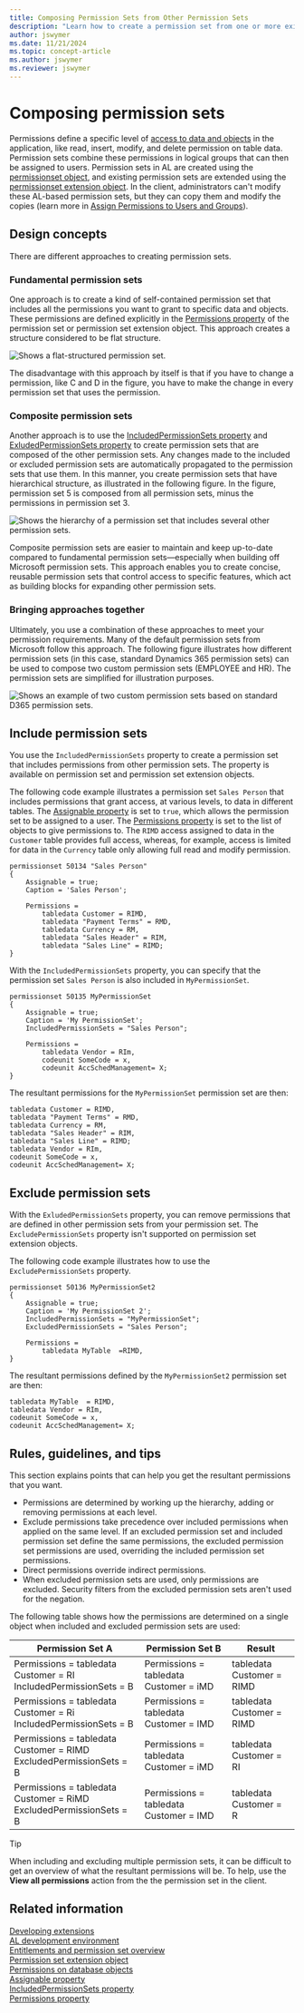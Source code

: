 ```yaml
---
title: Composing Permission Sets from Other Permission Sets
description: "Learn how to create a permission set from one or more existing permission sets in AL code for Business Central."
author: jswymer
ms.date: 11/21/2024
ms.topic: concept-article
ms.author: jswymer
ms.reviewer: jswymer
---
```

# Composing permission sets

Permissions define a specific level of [access to data and objects](devenv-permissions-on-database-objects.md) in the application, like read, insert, modify, and delete permission on table data. Permission sets combine these permissions in logical groups that can then be assigned to users. Permission sets in AL are created using the [permissionset object](devenv-permissionset-object.md), and existing permission sets are extended using the [permissionset extension object](devenv-permissionset-ext-object.md). In the client, administrators can't modify these AL-based permission sets, but they can copy them and modify the copies (learn more in [Assign Permissions to Users and Groups](/dynamics365/business-central/ui-define-granular-permissions)).

## Design concepts

There are different approaches to creating permission sets.

### Fundamental permission sets

One approach is to create a kind of self-contained permission set that includes all the permissions you want to grant to specific data and objects. These permissions are defined explicitly in the [Permissions property](properties/devenv-permissions-property.md) of the permission set or permission set extension object. This approach creates a structure considered to be flat structure.

![Shows a flat-structured permission set.](media/permission-compose-flat-v2.png)

The disadvantage with this approach by itself is that if you have to change a permission, like C and D in the figure, you have to make the change in every permission set that uses the permission.

### Composite permission sets

Another approach is to use the [IncludedPermissionSets property](properties/devenv-includedpermissionsets-property.md) and [ExludedPermissionSets property](properties/devenv-excludedpermissionsets-property.md) to create permission sets that are composed of the other permission sets. Any changes made to the included or excluded permission sets are automatically propagated to the permission sets that use them. In this manner, you create permission sets that have hierarchical structure, as illustrated in the following figure. In the figure, permission set 5 is composed from all permission sets, minus the permissions in permission set 3.

![Shows the hierarchy of a permission set that includes several other permission sets.](media/permission-sets-hierarchy-v2.png)

Composite permission sets are easier to maintain and keep up-to-date compared to fundamental permission sets&mdash;especially when building off Microsoft permission sets. This approach enables you to create concise, reusable permission sets that control access to specific features, which act as building blocks for expanding other permission sets.

### Bringing approaches together

Ultimately, you use a combination of these approaches to meet your permission requirements. Many of the default permission sets from Microsoft follow this approach. The following figure illustrates how different permission sets (in this case, standard Dynamics 365 permission sets) can be used to compose two custom permission sets (EMPLOYEE and HR). The permission sets are simplified for illustration purposes.

![Shows an example of two custom permission sets based on standard D365 permission sets.](media/composed-permission-sets-v3.png)

## Include permission sets

You use the `IncludedPermissionSets` property to create a permission set that includes permissions from other permission sets. The property is available on permission set and permission set extension objects.

The following code example illustrates a permission set `Sales Person` that includes permissions that grant access, at various levels, to data in different tables. The [Assignable property](properties/devenv-assignable-property.md) is set to `true`, which allows the permission set to be assigned to a user. The [Permissions property](properties/devenv-permissions-property.md) is set to the list of objects to give permissions to. The `RIMD` access assigned to data in the `Customer` table provides full access, whereas, for example, access is limited for data in the `Currency` table only allowing full read and modify permission.

```al
permissionset 50134 "Sales Person"
{
    Assignable = true;
    Caption = 'Sales Person';

    Permissions = 
        tabledata Customer = RIMD,
        tabledata "Payment Terms" = RMD,
        tabledata Currency = RM,
        tabledata "Sales Header" = RIM,
        tabledata "Sales Line" = RIMD;
}
```
  
With the `IncludedPermissionSets` property, you can specify that the permission set `Sales Person` is also included in `MyPermissionSet`.

```al
permissionset 50135 MyPermissionSet 
{ 
    Assignable = true;
    Caption = 'My PermissionSet';
    IncludedPermissionSets = "Sales Person"; 

    Permissions = 
        tabledata Vendor = RIm,
        codeunit SomeCode = x, 
        codeunit AccSchedManagement= X; 
} 
```

The resultant permissions for the `MyPermissionSet` permission set are then:

```al
tabledata Customer = RIMD,
tabledata "Payment Terms" = RMD,
tabledata Currency = RM,
tabledata "Sales Header" = RIM,
tabledata "Sales Line" = RIMD;
tabledata Vendor = RIm,
codeunit SomeCode = x, 
codeunit AccSchedManagement= X; 
```

## Exclude permission sets

With the `ExludedPermissionSets` property, you can remove permissions that are defined in other permission sets from your permission set. The `ExcludePermissionSets` property isn't supported on permission set extension objects.

The following code example illustrates how to use the `ExcludePermissionSets` property. 

```al
permissionset 50136 MyPermissionSet2 
{ 
    Assignable = true;
    Caption = 'My PermissionSet 2';
    IncludedPermissionSets = "MyPermissionSet";
    ExcludedPermissionSets = "Sales Person";

    Permissions = 
        tabledata MyTable  =RIMD,
} 
```

The resultant permissions defined by the `MyPermissionSet2` permission set are then:

```al
tabledata MyTable  = RIMD,
tabledata Vendor = RIm,
codeunit SomeCode = x, 
codeunit AccSchedManagement= X;
```

<!--
## Security filters

Composing permission sets supports security filters. Excluding permission sets currently does not apply security filters
-->

## Rules, guidelines, and tips

This section explains points that can help you get the resultant permissions that you want.

- Permissions are determined by working up the hierarchy, adding or removing permissions at each level.
- Exclude permissions take precedence over included permissions when applied on the same level. If an excluded permission set and included permission set define the same permissions, the excluded permission set permissions are used, overriding the included permission set permissions.
- Direct permissions override indirect permissions.
- When excluded permission sets are used, only permissions are excluded. Security filters from the excluded permission sets aren't used for the negation.

The following table shows how the permissions are determined on a single object when included and excluded permission sets are used:

|Permission Set A|Permission Set B|Result|
|----------------|----------------|------|
|Permissions = tabledata Customer = RI<br>IncludedPermissionSets = B|Permissions = tabledata Customer = iMD|tabledata Customer = RIMD|
|Permissions = tabledata Customer = Ri<br>IncludedPermissionSets = B|Permissions = tabledata Customer = IMD|tabledata Customer = RIMD|
|Permissions = tabledata Customer = RIMD<br>ExcludedPermissionSets = B|Permissions = tabledata Customer = iMD|tabledata Customer = RI|
|Permissions = tabledata Customer = RiMD<br>ExcludedPermissionSets = B|Permissions = tabledata Customer = IMD|tabledata Customer = R|

> [!TIP]
> When including and excluding multiple permission sets, it can be difficult to get an overview of what the resultant permissions will be. To help, use the **View all permissions** action from the the permission set in the client.

## Related information

[Developing extensions](devenv-dev-overview.md)  
[AL development environment](devenv-reference-overview.md)  
[Entitlements and permission set overview](devenv-entitlements-and-permissionsets-overview.md)  
[Permission set extension object](devenv-permissionset-ext-object.md)  
[Permissions on database objects](devenv-permissions-on-database-objects.md)  
[Assignable property](properties/devenv-assignable-property.md)  
[IncludedPermissionSets property](properties/devenv-includedpermissionsets-property.md)  
[Permissions property](properties/devenv-permissions-property.md)
